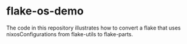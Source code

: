 # flake-os-demo

The code in this repository illustrates how to convert a flake that uses
nixosConfigurations from flake-utils to flake-parts.
